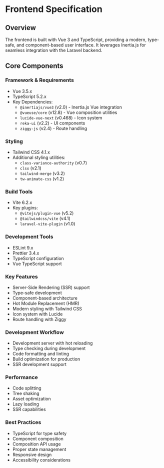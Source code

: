 # Frontend Specification

## Overview
The frontend is built with Vue 3 and TypeScript, providing a modern, type-safe, and component-based user interface. It leverages Inertia.js for seamless integration with the Laravel backend.

## Core Components

### Framework & Requirements
- Vue 3.5.x
- TypeScript 5.2.x
- Key Dependencies:
  - `@inertiajs/vue3` (v2.0) - Inertia.js Vue integration
  - `@vueuse/core` (v12.8) - Vue composition utilities
  - `lucide-vue-next` (v0.468) - Icon system
  - `reka-ui` (v2.2) - UI components
  - `ziggy-js` (v2.4) - Route handling

### Styling
- Tailwind CSS 4.1.x
- Additional styling utilities:
  - `class-variance-authority` (v0.7)
  - `clsx` (v2.1)
  - `tailwind-merge` (v3.2)
  - `tw-animate-css` (v1.2)

### Build Tools
- Vite 6.2.x
- Key plugins:
  - `@vitejs/plugin-vue` (v5.2)
  - `@tailwindcss/vite` (v4.1)
  - `laravel-vite-plugin` (v1.0)

### Development Tools
- ESLint 9.x
- Prettier 3.4.x
- TypeScript configuration
- Vue TypeScript support

### Key Features
- Server-Side Rendering (SSR) support
- Type-safe development
- Component-based architecture
- Hot Module Replacement (HMR)
- Modern styling with Tailwind CSS
- Icon system with Lucide
- Route handling with Ziggy

### Development Workflow
- Development server with hot reloading
- Type checking during development
- Code formatting and linting
- Build optimization for production
- SSR development support

### Performance
- Code splitting
- Tree shaking
- Asset optimization
- Lazy loading
- SSR capabilities

### Best Practices
- TypeScript for type safety
- Component composition
- Composition API usage
- Proper state management
- Responsive design
- Accessibility considerations 